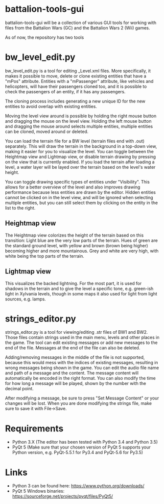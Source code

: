 # battalion-tools-gui

battalion-tools-gui will be a collection of various GUI tools for working 
with files from the Battalion Wars (GC) and the Battalion Wars 2 (Wii) games.

As of now, the repository has two tools

# bw_level_edit.py
bw_level_edit.py is a tool for editing _Level.xml files.
More specifically, it makes it possible to move, delete or clone existing entities
that have a "mPos" attribute. Entities with a "mPassenger" attribute, like vehicles
and helicopters, will have their passengers cloned too, and it is possible to check
the passengers of an entity, if it has any passengers.

The cloning process includes generating a new unique ID for the new entities
to avoid overlap with existing entities.

Moving the level view around is possible by holding the right mouse button and dragging
the mouse on the level view. Holding the left mouse button and dragging the mouse around
selects multiple entities, multiple entities can be cloned, moved around or deleted.

You can load the terrain file for a BW level (terrain files end with .out) separately. This
will draw the terrain in the background in a top-down view, making it easier for you to visualize
the level. You can toggle between the Heightmap view and Lightmap view, or disable terrain drawing
by pressing on the view that is currently enabled. If you load the terrain after loading a level,
a water layer will be layed over the terrain based on the level's water height.

You can toggle drawing specific types of entities under "Visibility". This allows for a better overview
of the level and also improves drawing performance because less entities are drawn by the editor.
Hidden entities cannot be clicked on in the level view, and will be ignored when selecting multiple
entities, but you can still select them by clicking on the entity in the list to the right.

## Heightmap view
The Heightmap view colorizes the height of the terrain based on this transition:
Light blue are the very low parts of the terrain. Hues of green are the standard ground level,
with yellow and brown (brown being higher) becoming higher and more mountainous. Grey and white
are very high, with white being the top parts of the terrain.

## Lightmap view
This visualizes the backed lightning. For the most part, it is used for shadows in the
terrain and to give the level a specific tone, e.g. green-ish light in Xylvania levels,
though in some maps it also used for light from light sources, e.g. lamps.



# strings_editor.py
strings_editor.py is a tool for viewing/editing .str files of BW1 and BW2. Those files contain strings
used in the main menu, levels and other places in the game. The tool can edit existing messages
or add new messages to the end of the file. Messages at the end of the file can also be deleted.

Adding/removing messages in the middle of the file is not supported, because this would mess with
the indices of existing messages, resulting in wrong messages being shown in the game.
You can edit the audio file name and path of a message and the content. The message content
will automatically be encoded in the right format. You can also modify the time for how long
a message will be played, shown by the number with the decimal point.

After modifying a message, be sure to press "Set Message Content" or your changes will be lost.
When you are done modifying the strings file, make sure to save it with File->Save.




# Requirements
* Python 3.X (The editor has been tested with Python 3.4 and Python 3.5)
* PyQt 5 (Make sure that your chosen version of PyQt 5 supports your Python version, e.g. PyQt-5.5.1 for Py3.4 and PyQt-5.6 for Py3.5)

# Links
* Python 3 can be found here: https://www.python.org/downloads/
* PyQt 5 Windows binaries: https://sourceforge.net/projects/pyqt/files/PyQt5/

